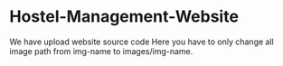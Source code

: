 # Hostel-Management-Website
We have upload website source code
Here you have to only change all image path from img-name to images/img-name. 
